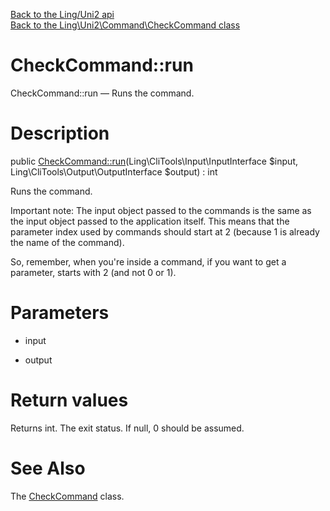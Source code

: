 [Back to the Ling/Uni2 api](https://github.com/lingtalfi/Uni2/blob/master/doc/api/Ling/Uni2.md)<br>
[Back to the Ling\Uni2\Command\CheckCommand class](https://github.com/lingtalfi/Uni2/blob/master/doc/api/Ling/Uni2/Command/CheckCommand.md)


CheckCommand::run
================



CheckCommand::run — Runs the command.




Description
================


public [CheckCommand::run](https://github.com/lingtalfi/Uni2/blob/master/doc/api/Ling/Uni2/Command/CheckCommand/run.md)(Ling\CliTools\Input\InputInterface $input, Ling\CliTools\Output\OutputInterface $output) : int




Runs the command.

Important note:
The input object passed to the commands is the same as the input object passed to the application itself.
This means that the parameter index used by commands should start at 2 (because 1 is already the name of the command).

So, remember, when you're inside a command, if you want to get a parameter, starts with 2 (and not 0 or 1).




Parameters
================


- input

    

- output

    


Return values
================

Returns int.
The exit status.
If null, 0 should be assumed.







See Also
================

The [CheckCommand](https://github.com/lingtalfi/Uni2/blob/master/doc/api/Ling/Uni2/Command/CheckCommand.md) class.



